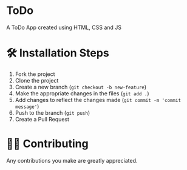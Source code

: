 # ToDo

A ToDo App created using HTML, CSS and JS

# 🛠️ Installation Steps

1. Fork the project
2. Clone the project
3. Create a new branch (`git checkout -b new-feature`)
4. Make the appropriate changes in the files (`git add .`)
5. Add changes to reflect the changes made (`git commit -m 'commit message'`)
6. Push to the branch (`git push`)
7. Create a Pull Request

# 👨‍💻 Contributing

Any contributions you make are greatly appreciated.
